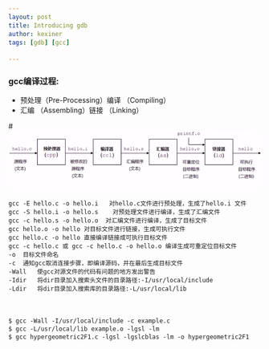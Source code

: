 ```yaml
---
layout: post
title: Introducing gdb
author: kexiner
tags: [gdb] [gcc]

---
```





### gcc编译过程:

- 预处理（Pre-Processing）编译 （Compiling）
- 汇编 （Assembling）链接 （Linking）

#![img](./assets/gcc.png)

```
gcc -E hello.c -o hello.i   对hello.c文件进行预处理，生成了hello.i 文件
gcc -S hello.i -o hello.s    对预处理文件进行编译，生成了汇编文件 
gcc -c hello.s -o hello.o  对汇编文件进行编译，生成了目标文件
gcc hello.o -o hello 对目标文件进行链接，生成可执行文件
gcc hello.c -o hello 直接编译链接成可执行目标文件
gcc -c hello.c 或 gcc -c hello.c -o hello.o 编译生成可重定位目标文件 
-o	目标文件命名
-c	通知gcc取消连接步骤，即编译源码，并在最后生成目标文件
-Wall	使gcc对源文件的代码有问题的地方发出警告
-Idir	将dir目录加入搜索头文件的目录路径:-I/usr/local/include
-Ldir	将dir目录加入搜索库的目录路径:-L/usr/local/lib



$ gcc -Wall -I/usr/local/include -c example.c
$ gcc -L/usr/local/lib example.o -lgsl -lm
$ gcc hypergeometric2F1.c -lgsl -lgslcblas -lm -o hypergeometric2F1

```





